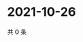 # 2021-10-26

共 0 条

<!-- BEGIN WEIBO -->
<!-- 最后更新时间 Tue Oct 26 2021 09:55:42 GMT+0800 (China Standard Time) -->

<!-- END WEIBO -->
